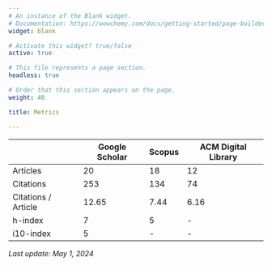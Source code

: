 ```yaml
---
# An instance of the Blank widget.
# Documentation: https://wowchemy.com/docs/getting-started/page-builder/
widget: blank

# Activate this widget? true/false
active: true

# This file represents a page section.
headless: true

# Order that this section appears on the page.
weight: 40

title: Metrics

---
```


|                     | Google Scholar | Scopus | ACM Digital Library |
|---------------------|----------------|--------|---------------------|
| Articles            | 20             | 18	    | 12                  |
| Citations           | 253            | 134    | 74                  |
| Citations / Article | 12.65          | 7.44   | 6.16                |
| h-index             | 7              | 5      | -                   |
| i10-index           | 5              | -      | -                   |

*Last update: May 1, 2024*